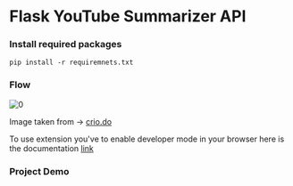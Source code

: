 # Flask YouTube Summarizer API
### Install required packages
`pip install -r requiremnets.txt`
### Flow
![0](https://storage.googleapis.com/crio-content-container-assets/ME_ME_PROJECT_YOUTUBE_TRANSCRIPT_MODULE_ME_PROJECT_YOUTUBE_TRANSCRIPT_MODULE_YOUTUBE_TRANSCRIPT_yts.png)

Image taken from  ->  [crio.do](https://www.crio.do/projects/python-youtube-transcript/)

To use extension you've to enable developer mode in your browser here is the documentation [link](https://developer.chrome.com/docs/extensions/mv2/getstarted/)

### Project Demo
